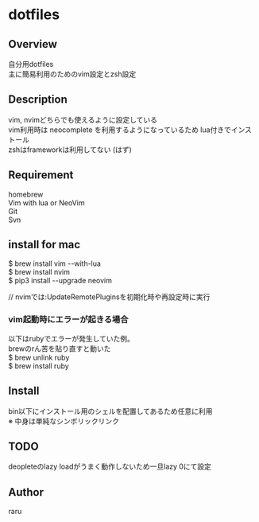 # dotfiles

## Overview
自分用dotfiles  
主に簡易利用のためのvim設定とzsh設定  

## Description
vim, nvimどちらでも使えるように設定している  
vim利用時は neocomplete を利用するようになっているため lua付きでインストール  
zshはframeworkは利用してない (はず)

## Requirement
homebrew  
Vim with lua or NeoVim   
Git  
Svn  

##  install for mac
$ brew install vim --with-lua  
$ brew install nvim  
$ pip3 install --upgrade neovim  

// nvimでは:UpdateRemotePluginsを初期化時や再設定時に実行  

### vim起動時にエラーが起きる場合
以下はrubyでエラーが発生していた例。  
brewのrん苦を貼り直すと動いた  
$ brew unlink ruby  
$ brew install ruby  

## Install 
bin以下にインストール用のシェルを配置してあるため任意に利用  
※ 中身は単純なシンボリックリンク  

## TODO
deopleteのlazy loadがうまく動作しないため一旦lazy 0にて設定

## Author
raru  
